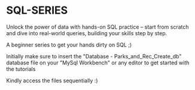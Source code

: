 # SQL-SERIES
Unlock the power of data with hands-on SQL practice – start from scratch and dive into real-world queries, building your skills step by step.

A beginner series to get your hands dirty on SQL ;)

Initially make sure to insert the "Database - Parks_and_Rec_Create_db" database file on your "MySql Workbench" or any editor to get started with the tutorials

Kindly access the files sequentially :)
